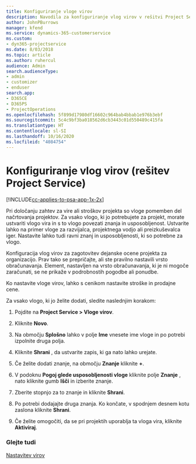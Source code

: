 ```yaml
---
title: Konfiguriranje vloge virov
description: Navodila za konfiguriranje vlog virov v rešitvi Project Service
author: JohnPBurrows
manager: kfend
ms.service: dynamics-365-customerservice
ms.custom:
- dyn365-projectservice
ms.date: 8/03/2018
ms.topic: article
ms.author: ruhercul
audience: Admin
search.audienceType:
- admin
- customizer
- enduser
search.app:
- D365CE
- D365PS
- ProjectOperations
ms.openlocfilehash: 5f899d17980df16602c964bab4bbab1e976b3ebf
ms.sourcegitcommit: 5c4c9bf3ba018562d6cb3443c01d550489c415fa
ms.translationtype: HT
ms.contentlocale: sl-SI
ms.lasthandoff: 10/16/2020
ms.locfileid: "4084754"
---
```

# <a name="configure-resource-roles-project-service"></a>Konfiguriranje vlog virov (rešitev Project Service)

[!INCLUDE[cc-applies-to-psa-app-1x-2x](../includes/cc-applies-to-psa-app-1x-2x.md)]

Pri določanju zahtev za vire ali stroškov projekta so vloge pomemben del načrtovanja projektov. Za vsako vlogo, ki jo potrebujete za projekt, morate ustvariti vlogo vira in s to vlogo povezati znanja in usposobljenost. Ustvarite lahko na primer vloge za razvijalca, projektnega vodjo ali preizkuševalca iger. Nastavite lahko tudi ravni znanj in usposobljenosti, ki so potrebne za vlogo.  
  
 Konfiguracija vlog virov za zagotovitev dejanske ocene projekta za organizacijo.  Prav tako se prepričajte, ali ste pravilno nastavili vrsto obračunavanja. Element, nastavljen na vrsto obračunavanja, ki je ni mogoče zaračunati, se ne prikaže v podrobnostih pogodbe ali ponudbe.  
  
 Ko nastavite vloge virov, lahko s cenikom nastavite stroške in prodajne cene.  
  
 Za vsako vlogo, ki jo želite dodati, sledite naslednjim korakom:  
  
1.  Pojdite na **Project Service > Vloge virov**.  
  
2.  Kliknite **Novo**.  
  
3.  Na območju **Splošno** lahko v polje **Ime** vnesete ime vloge in po potrebi izpolnite druga polja.  
  
4.  Kliknite **Shrani** , da ustvarite zapis, ki ga nato lahko urejate.  
  
5.  Če želite dodati znanje, na območju **Znanje** kliknite **+**.  
  
6.  V podoknu **Pogoj glede usposobljenosti vloge** kliknite polje **Znanje** , nato kliknite gumb **Išči** in izberite znanje.  
  
7.  Zberite stopnjo za to znanje in kliknite **Shrani**.  
  
8.  Po potrebi dodajajte druga znanja. Ko končate, v spodnjem desnem kotu zaslona kliknite **Shrani**.  
  
9. Če želite omogočiti, da se pri projektih uporablja ta vloga vira, kliknite **Aktiviraj**.  
  
### <a name="see-also"></a>Glejte tudi  
 [Nastavitev virov](../psa/set-up-resources.md)
